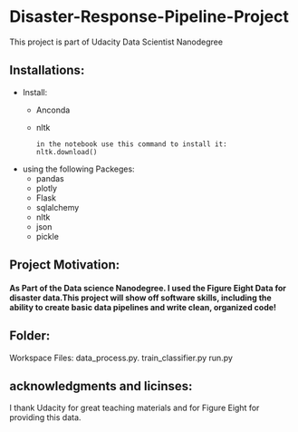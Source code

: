 # Disaster-Response-Pipeline-Project
This project is part of Udacity Data Scientist Nanodegree 

## Installations:
  - Install:
    - Anconda
    - nltk
    
          in the notebook use this command to install it:
          nltk.download()
        
    
    
  - using the following Packeges:
    - pandas
    - plotly
    - Flask
    - sqlalchemy
    - nltk
    - json
    - pickle
## Project Motivation:
   #### As Part of the Data science Nanodegree. I used the Figure Eight Data for disaster data.This project will show off software skills, including the ability to create basic data pipelines and write clean, organized code!

## Folder:
Workspace
Files:
data_process.py.
train_classifier.py
run.py

## acknowledgments and licinses:
I thank Udacity for great teaching materials and for Figure Eight for providing this data.
